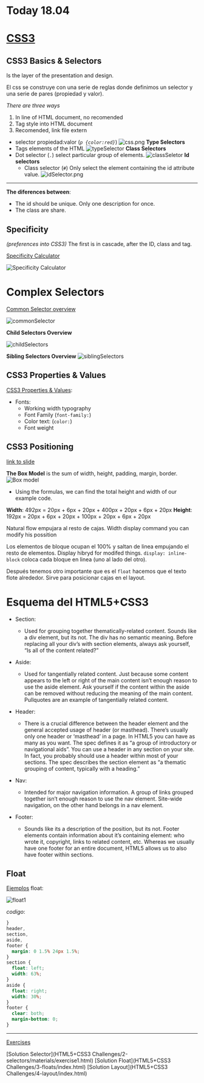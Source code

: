 # Today 18.04

# [CSS3](https://skylabcoders.github.io/bootcamp-abril2017/?full#css3)
## CSS3 Basics & Selectors

Is the layer of the presentation and design.

El css se construye con una serie de reglas donde definimos
un selector y una serie de pares (propiedad y valor).

*There are three ways* 
1.  In line of HTML document, no recomended
2.  Tag style into HTML document
3.  Recomended, link file extern


-   selector propiedad:valor (*``p {color:red}``*)
    ![css.png](img/css.png)
**Type Selectors**
-   Tags elements of the HTML
    ![typeSelector](img/typeSelector.png)
**Class Selectors**
-   Dot selector  (``.``) select particular group of elements.
     ![classSeletor](img/classSelector.png)
**Id selectors**
    + Class selector (``#``) Only select the element containing the id attribute value.
     ![idSelector.png](img/idSelector.png)

---

**The diferences between**:
-   The id should be unique. Only one description for once.
-   The class are share.

## Specificity 
*(preferences into CSS3)*
The first is in cascade, after the ID, class and tag.

[Specificity Calculator](https://specificity.keegan.st/)

![Specificity Calculator](img/specificityCalculator.png
)

# Complex Selectors

[Common Selector overview](http://learn.shayhowe.com/advanced-html-css/complex-selectors/)

![commonSelector](img/commonSelector.png)

**Child Selectors Overview**

![childSelectors](img/childSelectors.png)

**Sibling Selectors Overview**
![siblingSelectors](img/siblingSelectors.png)

## CSS3 Properties & Values

[CSS3 Properties & Values](https://skylabcoders.github.io/bootcamp-abril2017/?full#83):

-   Fonts: 
    * Working width typography
    * Font Family (``font-family:``)
    * Color text: (``color:``)
    * Font weight

## CSS3 Positioning
[link to slide](https://skylabcoders.github.io/bootcamp-abril2017/?full#85)

**The Box Model** is the sum of width, height, padding, margin, border.
![Box model](img/BoxModel.png)

- Using the formulas, we can find the total height and width of our example code.

**Width**: 492px = 20px + 6px + 20px + 400px + 20px + 6px + 20px
**Height**: 192px = 20px + 6px + 20px + 100px + 20px + 6px + 20px

Natural flow empujara al resto de cajas.
Width display command you can modify his possition

Los elementos de bloque ocupan el 100% y saltan de linea empujando el resto de elementos.
Display hibryd for modifed things. ``display: inline-block`` coloca cada bloque en linea (uno al lado del otro).

Después tenemos otro importante que es el ``float`` hacemos que el texto flote alrededor. Sirve para posicionar cajas en el layout.

# Esquema del HTML5+CSS3

-   Section:
    *   Used for grouping together thematically-related content. Sounds like a div element, but its not. The div has no semantic meaning. Before replacing all your div’s with section elements, always ask yourself, “Is all of the content related?”

-   Aside:
    *   Used for tangentially related content. Just because some content appears to the left or right of the main content isn’t enough reason to use the aside element. Ask yourself if the content within the aside can be removed without reducing the meaning of the main content. Pullquotes are an example of tangentially related content.
-   Header:
    *   There is a crucial difference between the header element and the general accepted usage of header (or masthead). There’s usually only one header or ‘masthead’ in a page. In HTML5 you can have as many as you want. The spec defines it as “a group of introductory or navigational aids”. You can use a header in any section on your site. In fact, you probably should use a header within most of your sections. The spec describes the section element as “a thematic grouping of content, typically with a heading.”
-   Nav:
    *   Intended for major navigation information. A group of links grouped together isn’t enough reason to use the nav element. Site-wide navigation, on the other hand belongs in a nav element.
-   Footer:
    *   Sounds like its a description of the position, but its not. Footer elements contain information about it’s containing element: who wrote it, copyright, links to related content, etc. Whereas we usually have one footer for an entire document, HTML5 allows us to also have footer within sections.

##  Float

[Ejemplos](http://learn.shayhowe.com/html-css/positioning-content/) float:

![float1](img/float1.png)

*codigo*:

```css
}
header,
section,
aside,
footer {
  margin: 0 1.5% 24px 1.5%;
}
section {
  float: left;
  width: 63%;
}
aside {
  float: right;
  width: 30%;
}
footer {
  clear: both;
  margin-bottom: 0;
}
```

---


[Exercises](https://skylabcoders.github.io/bootcamp-abril2017/?full#95)

[Solution Selector](HTML5+CSS3 Challenges/2-selectors/materials/exercise1.html)
[Solution Float](HTML5+CSS3 Challenges/3-floats/index.html)
[Solution Layout](HTML5+CSS3 Challenges/4-layout/index.html)



